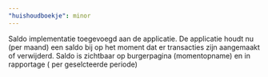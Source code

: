 ```yaml
---
"huishoudboekje": minor
---
```


Saldo implementatie toegevoegd aan de applicatie. De applicatie houdt nu (per maand) een saldo bij op het moment dat er transacties
zijn aangemaakt of verwijderd. Saldo is zichtbaar op burgerpagina (momentopname) en in rapportage ( per geselcteerde periode)
